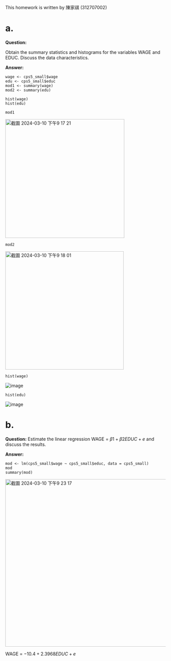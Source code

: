 This homework is written by  陳家祺 (312707002)
# a.
**Question:**

Obtain the summary statistics and histograms for the variables WAGE and EDUC. Discuss the data characteristics.

**Answer:**
```{r}
wage <- cps5_small$wage
edu <- cps5_small$educ
mod1 <- summary(wage)
mod2 <- summary(edu)

hist(wage)
hist(edu)
```
```{r}
mod1
```
<img width="374" alt="截圖 2024-03-10 下午9 17 21" src="https://github.com/HWTeng-Course/202402-Financial-Econometrics/assets/107116674/d0543c98-b3ff-48b8-ada3-c2e244a856fa">

```{r}
mod2
```
<img width="372" alt="截圖 2024-03-10 下午9 18 01" src="https://github.com/HWTeng-Course/202402-Financial-Econometrics/assets/107116674/c3007185-91db-4d6d-ab0f-e856e4dd7cc5">

```{r}
hist(wage)
```

![image](https://github.com/HWTeng-Course/202402-Financial-Econometrics/assets/107116674/768e71be-0020-460f-9845-f2fc7c9480da)

```{r}
hist(edu)
```
![image](https://github.com/HWTeng-Course/202402-Financial-Econometrics/assets/107116674/97671839-95ac-450f-a5f1-500fabcd401b)

# b.
**Question:**
Estimate the linear regression WAGE = $\beta1 + \beta2 EDUC + e$ and discuss the results.

**Answer:**
```{r}
mod <- lm(cps5_small$wage ~ cps5_small$educ, data = cps5_small)
mod
summary(mod)
```
<img width="527" alt="截圖 2024-03-10 下午9 23 17" src="https://github.com/HWTeng-Course/202402-Financial-Econometrics/assets/107116674/2b78cf70-6fa5-4f46-805d-13d19b0aa1ce">

WAGE = $-10.4 + 2.3968EDUC + e$



